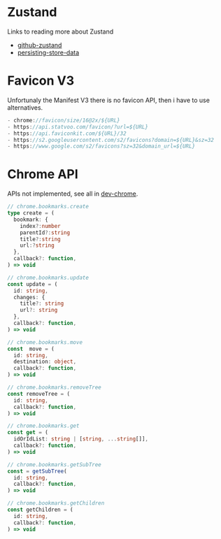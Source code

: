 # Zustand

Links to reading more about Zustand

- [github-zustand](<[https://](https://github.com/pmndrs/zustand)>)
- [persisting-store-data](<[https://](https://github.com/pmndrs/zustand/blob/main/docs/integrations/persisting-store-data.md)>)

# Favicon V3

Unfortunaly the Manifest V3 there is no favicon API, then i have to use alternatives.

```javascript
- chrome://favicon/size/16@2x/${URL}
- https://api.statvoo.com/favicon/?url=${URL}
- https://api.faviconkit.com/${URL}/32
- https://s2.googleusercontent.com/s2/favicons?domain=${URL}&sz=32
- https://www.google.com/s2/favicons?sz=32&domain_url=${URL}

```

# Chrome API

APIs not implemented, see all in [dev-chrome](https://developer.chrome.com/docs/extensions/reference/bookmarks).

```typescript
// chrome.bookmarks.create
type create = (
  bookmark: {
    index?:number
    parentId?:string
    title?:string
    url:?string
  },
  callback?: function,
) => void

// chrome.bookmarks.update
const update = (
  id: string,
  changes: {
    title?: string
    url?: string
  },
  callback?: function,
) => void

// chrome.bookmarks.move
const  move = (
  id: string,
  destination: object,
  callback?: function,
) => void

// chrome.bookmarks.removeTree
const removeTree = (
  id: string,
  callback?: function,
) => void

// chrome.bookmarks.get
const get = (
  idOrIdList: string | [string, ...string[]],
  callback?: function,
) => void

// chrome.bookmarks.getSubTree
const = getSubTree(
  id: string,
  callback?: function,
) => void

// chrome.bookmarks.getChildren
const getChildren = (
  id: string,
  callback?: function,
) => void
```
